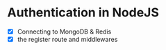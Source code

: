 # Authentication in NodeJS

- [x] Connecting to MongoDB & Redis
- [x] the register route and middlewares
